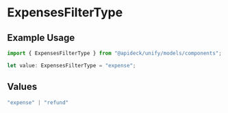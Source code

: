 # ExpensesFilterType

## Example Usage

```typescript
import { ExpensesFilterType } from "@apideck/unify/models/components";

let value: ExpensesFilterType = "expense";
```

## Values

```typescript
"expense" | "refund"
```